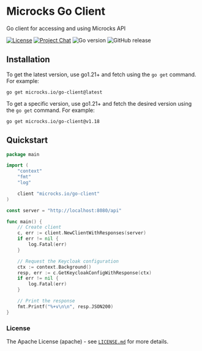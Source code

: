 # Microcks Go Client

Go client for accessing and using Microcks API


[![License](https://img.shields.io/github/license/microcks/microcks-go-client?style=for-the-badge&logo=apache)](https://www.apache.org/licenses/LICENSE-2.0)
[![Project Chat](https://img.shields.io/badge/chat-on_zulip-pink.svg?color=ff69b4&style=for-the-badge&logo=zulip)](https://microcksio.zulipchat.com/)
![Go version](https://img.shields.io/github/go-mod/go-version/microcks/microcks-go-client?style=for-the-badge&logo=go)
![GitHub release](https://img.shields.io/github/downloads-pre/microcks/microcks-go-client/latest/total?style=for-the-badge)


## Installation

To get the latest version, use go1.21+ and fetch using the `go get` command. For example:

```
go get microcks.io/go-client@latest
```

To get a specific version, use go1.21+ and fetch the desired version using the `go get` command. For example:

```
go get microcks.io/go-client@v1.18
```


## Quickstart

```go
package main

import (
	"context"
	"fmt"
	"log"

	client "microcks.io/go-client"
)

const server = "http://localhost:8080/api"

func main() {
	// Create client
	c, err := client.NewClientWithResponses(server)
	if err != nil {
		log.Fatal(err)
	}

	// Request the Keycloak configuration
	ctx := context.Background()
	resp, err := c.GetKeycloakConfigWithResponse(ctx)
	if err != nil {
		log.Fatal(err)
	}

	// Print the response
	fmt.Printf("%+v\n\n", resp.JSON200)
}
```


### License

The Apache License (apache) - see [`LICENSE.md`](https://github.com/microcks/microcks-go-client/blob/main/LICENSE.md) for more details.
